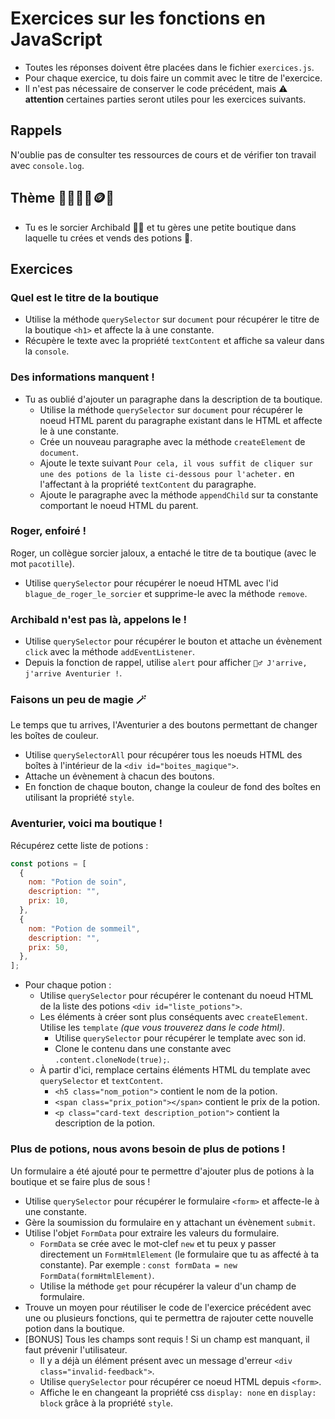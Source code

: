 # Exercices sur les fonctions en JavaScript

- Toutes les réponses doivent être placées dans le fichier `exercices.js`.
- Pour chaque exercice, tu dois faire un commit avec le titre de l'exercice.
- Il n'est pas nécessaire de conserver le code précédent, mais ⚠️ **attention** certaines parties seront utiles pour les exercices suivants.

## Rappels

N'oublie pas de consulter tes ressources de cours et de vérifier ton travail avec `console.log`.

## Thème 🔮🧙‍♂️🧪🪙🍄

- Tu es le sorcier Archibald 🧙‍♂️ et tu gères une petite boutique dans laquelle tu crées et vends des potions 🧪.

## Exercices

### Quel est le titre de la boutique

- Utilise la méthode `querySelector` sur `document` pour récupérer le titre de la boutique `<h1>` et affecte la à une constante.
- Récupère le texte avec la propriété `textContent` et affiche sa valeur dans la `console`.

### Des informations manquent !

- Tu as oublié d'ajouter un paragraphe dans la description de ta boutique.
  - Utilise la méthode `querySelector` sur `document` pour récupérer le noeud HTML parent du paragraphe existant dans le HTML et affecte le à une constante.
  - Crée un nouveau paragraphe avec la méthode `createElement` de `document`.
  - Ajoute le texte suivant `Pour cela, il vous suffit de cliquer sur une des potions de la liste ci-dessous pour l'acheter.` en l'affectant à la propriété `textContent` du paragraphe.
  - Ajoute le paragraphe avec la méthode `appendChild` sur ta constante comportant le noeud HTML du parent.

### Roger, enfoiré !

Roger, un collègue sorcier jaloux, a entaché le titre de ta boutique (avec le mot `pacotille`).

- Utilise `querySelector` pour récupérer le noeud HTML avec l'id `blague_de_roger_le_sorcier` et supprime-le avec la méthode `remove`.

### Archibald n'est pas là, appelons le !

- Utilise `querySelector` pour récupérer le bouton et attache un évènement `click` avec la méthode `addEventListener`.
- Depuis la fonction de rappel, utilise `alert` pour afficher `🧙‍♂️ J'arrive, j'arrive Aventurier !`.

### Faisons un peu de magie 🪄

Le temps que tu arrives, l'Aventurier a des boutons permettant de changer les boîtes de couleur.

- Utilise `querySelectorAll` pour récupérer tous les noeuds HTML des boîtes à l'intérieur de la `<div id="boites_magique">`.
- Attache un évènement à chacun des boutons.
- En fonction de chaque bouton, change la couleur de fond des boîtes en utilisant la propriété `style`.

### Aventurier, voici ma boutique !

Récupérez cette liste de potions :

```js
const potions = [
  {
    nom: "Potion de soin",
    description: "",
    prix: 10,
  },
  {
    nom: "Potion de sommeil",
    description: "",
    prix: 50,
  },
];
```

- Pour chaque potion :
  - Utilise `querySelector` pour récupérer le contenant du noeud HTML de la liste des potions `<div id="liste_potions">`.
  - Les éléments à créer sont plus conséquents avec `createElement`. Utilise les `template` _(que vous trouverez dans le code html)_.
    - Utilise `querySelector` pour récupérer le template avec son id.
    - Clone le contenu dans une constante avec `.content.cloneNode(true);`.
  - À partir d'ici, remplace certains éléments HTML du template avec `querySelector` et `textContent`.
    - `<h5 class="nom_potion">` contient le nom de la potion.
    - `<span class="prix_potion"></span>` contient le prix de la potion.
    - `<p class="card-text description_potion">` contient la description de la potion.

### Plus de potions, nous avons besoin de plus de potions !

Un formulaire a été ajouté pour te permettre d'ajouter plus de potions à la boutique et se faire plus de sous !

- Utilise `querySelector` pour récupérer le formulaire `<form>` et affecte-le à une constante.
- Gère la soumission du formulaire en y attachant un évènement `submit`.
- Utilise l'objet `FormData` pour extraire les valeurs du formulaire.
  - `FormData` se crée avec le mot-clef `new` et tu peux y passer directement un `FormHtmlElement` (le formulaire que tu as affecté à ta constante). Par exemple : `const formData = new FormData(formHtmlElement)`.
  - Utilise la méthode `get` pour récupérer la valeur d'un champ de formulaire.
- Trouve un moyen pour réutiliser le code de l'exercice précédent avec une ou plusieurs fonctions, qui te permettra de rajouter cette nouvelle potion dans la boutique.
- [BONUS] Tous les champs sont requis ! Si un champ est manquant, il faut prévenir l'utilisateur.
  - Il y a déjà un élément présent avec un message d'erreur `<div class="invalid-feedback">`.
  - Utilise `querySelector` pour récupérer ce noeud HTML depuis `<form>`.
  - Affiche le en changeant la propriété css `display: none` en `display: block` grâce à la propriété `style`.
